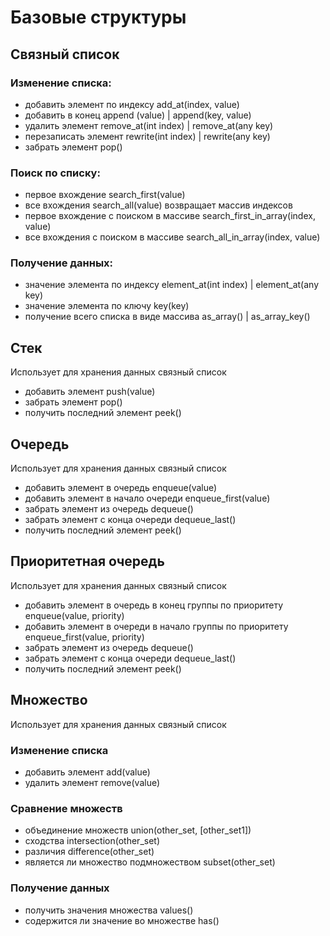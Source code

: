 # Базовые структуры
## Связный список
### Изменение списка:
- добавить элемент по индексу add_at(index, value)
- добавить в конец append (value) | append(key, value)
- удалить элемент remove_at(int index) | remove_at(any key)
- перезаписать элемент rewrite(int index) | rewrite(any key)
- забрать элемент pop()

### Поиск по списку:
- первое вхождение search_first(value)
- все вхождения search_all(value) возвращает массив индексов
- первое вхождение с поиском в массиве search_first_in_array(index, value)
- все вхождения с поиском в массиве search_all_in_array(index, value)

### Получение данных:
- значение элемента по индексу element_at(int index) | element_at(any key)
- значение элемента по ключу key(key)
- получение всего списка в виде массива as_array() | as_array_key()


## Стек
Использует для хранения данных связный список
- добавить элемент push(value)
- забрать элемент pop()
- получить последний элемент peek()


## Очередь
Использует для хранения данных связный список
- добавить элемент в очередь enqueue(value)
- добавить элемент в начало очереди enqueue_first(value)
- забрать элемент из очередь dequeue()
- забрать элемент с конца очереди dequeue_last()
- получить последний элемент peek()


## Приоритетная очередь
Использует для хранения данных связный список
- добавить элемент в очередь в конец группы по приоритету enqueue(value, priority)
- добавить элемент в очереди в начало группы по приоритету enqueue_first(value, priority)
- забрать элемент из очередь dequeue()
- забрать элемент с конца очереди dequeue_last()
- получить последний элемент peek()


## Множество
Использует для хранения данных связный список

### Изменение списка
- добавить элемент add(value)
- удалить элемент remove(value)

### Сравнение множеств
- объединение множеств union(other_set, [other_set1])
- сходства intersection(other_set)
- различия difference(other_set)
- является ли множество подмножеством subset(other_set)

### Получение данных
- получить значения множества values()
- содержится ли значение во множестве has()
